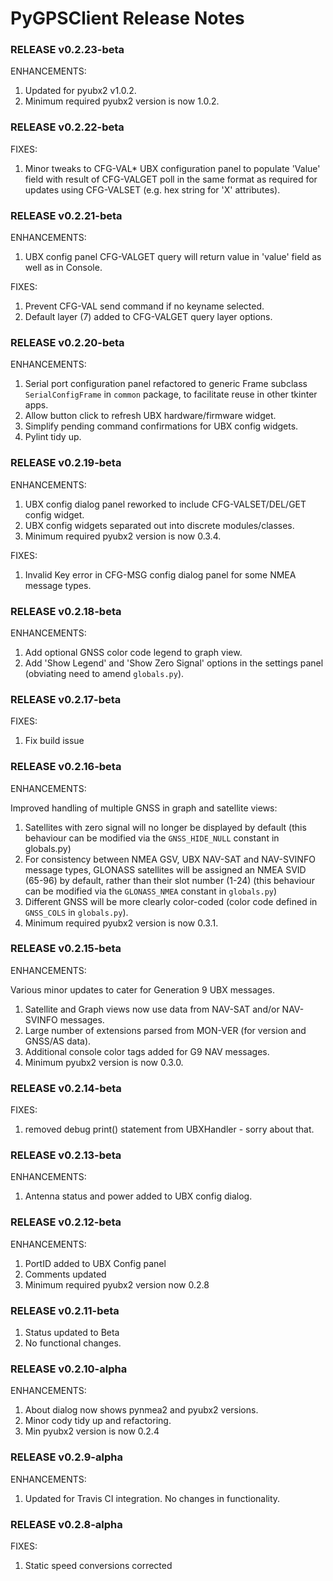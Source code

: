 # PyGPSClient Release Notes

### RELEASE v0.2.23-beta

ENHANCEMENTS:

1. Updated for pyubx2 v1.0.2.
2. Minimum required pyubx2 version is now 1.0.2. 

### RELEASE v0.2.22-beta

FIXES:

1. Minor tweaks to CFG-VAL* UBX configuration panel to populate 'Value' field with result of CFG-VALGET poll in the same format as required for updates using CFG-VALSET (e.g. hex string for 'X' attributes).

### RELEASE v0.2.21-beta

ENHANCEMENTS:

1. UBX config panel CFG-VALGET query will return value in 'value' field as well as in Console.

FIXES:

1. Prevent CFG-VAL send command if no keyname selected.
2. Default layer (7) added to CFG-VALGET query layer options.

### RELEASE v0.2.20-beta

ENHANCEMENTS:

1. Serial port configuration panel refactored to generic Frame subclass
`SerialConfigFrame` in `common` package, to facilitate reuse in other
 tkinter apps.
2. Allow button click to refresh UBX hardware/firmware widget.
3. Simplify pending command confirmations for UBX config widgets.
4. Pylint tidy up.


### RELEASE v0.2.19-beta

ENHANCEMENTS:

1. UBX config dialog panel reworked to include CFG-VALSET/DEL/GET config widget.
2. UBX config widgets separated out into discrete modules/classes.
3. Minimum required pyubx2 version is now 0.3.4. 

FIXES:

1. Invalid Key error in CFG-MSG config dialog panel for some NMEA message types.

### RELEASE v0.2.18-beta

ENHANCEMENTS:

1. Add optional GNSS color code legend to graph view.
2. Add 'Show Legend' and 'Show Zero Signal' options in the settings panel (obviating need to amend `globals.py`).

### RELEASE v0.2.17-beta

FIXES:

1. Fix build issue

### RELEASE v0.2.16-beta

ENHANCEMENTS:

Improved handling of multiple GNSS in graph and satellite views:
1. Satellites with zero signal will no longer be displayed by default (this behaviour can be modified via the `GNSS_HIDE_NULL` constant in globals.py)
2. For consistency between NMEA GSV, UBX NAV-SAT and NAV-SVINFO message types, GLONASS satellites will be assigned an NMEA SVID (65-96) by default, rather than their slot number (1-24) (this behaviour can be modified via the `GLONASS_NMEA` constant in `globals.py`)
3. Different GNSS will be more clearly color-coded (color code defined in `GNSS_COLS` in `globals.py`).
4. Minimum required pyubx2 version is now 0.3.1.

### RELEASE v0.2.15-beta

ENHANCEMENTS:

Various minor updates to cater for Generation 9 UBX messages.

1. Satellite and Graph views now use data from NAV-SAT and/or NAV-SVINFO messages.
2. Large number of extensions parsed from MON-VER (for version and GNSS/AS data).
3. Additional console color tags added for G9 NAV messages.
4. Minimum pyubx2 version is now 0.3.0.

### RELEASE v0.2.14-beta

FIXES:

1. removed debug print() statement from UBXHandler - sorry about that.

### RELEASE v0.2.13-beta

ENHANCEMENTS:

1. Antenna status and power added to UBX config dialog.

### RELEASE v0.2.12-beta

ENHANCEMENTS:

1. PortID added to UBX Config panel
2. Comments updated
3. Minimum required pyubx2 version now 0.2.8

### RELEASE v0.2.11-beta

1. Status updated to Beta
2. No functional changes.

### RELEASE v0.2.10-alpha

ENHANCEMENTS:

1. About dialog now shows pynmea2 and pyubx2 versions.
2. Minor cody tidy up and refactoring.
3. Min pyubx2 version is now 0.2.4

### RELEASE v0.2.9-alpha

ENHANCEMENTS:

1. Updated for Travis CI integration. No changes in functionality.

### RELEASE v0.2.8-alpha

FIXES:

1. Static speed conversions corrected

